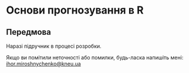 # Основи прогнозування в R

## Передмова

Наразі підручник в процесі розробки.

Якщо ви помітили неточності або помилки, будь-ласка напишіть мені: ihor.miroshnychenko@kneu.ua
